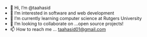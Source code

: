 - 👋 Hi, I’m @taahasid
- 👀 I’m interested in software and web development
- 🌱 I’m currently learning computer science at Rutgers University
- 💞️ I’m looking to collaborate on ...open source projects!
- 📫 How to reach me ... taahasid01@gmail.com

<!---
taahasid/taahasid is a ✨ special ✨ repository because its `README.md` (this file) appears on your GitHub profile.
You can click the Preview link to take a look at your changes.
--->
